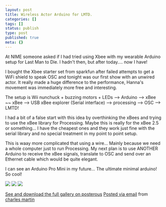 ```yaml
---
layout: post
title: Wireless Actor Arduino for LMTD.
categories: []
tags: []
status: publish
type: post
published: true
meta: {}
---
```


At NIME someone asked if I had tried using Xbee with my wearable Arduino setup for Last Man to Die. I hadn't then, but after today.... now I have!

I bought the Xbee starter set from sparkfun after failed attempts to get a WiFi shield to speak OSC and tonight was our first show with an unwired actor. It really made a huge difference to the performance, Hanna's movement was immediately more free and interesting. 

The setup is Wii nunchuck + buzzing motors + LEDs --> Arduino --> xBee ~~ xBee --> USB xBee explorer (Serial interface) --> processing --> OSC --> LMTD! 

I had a bit of a false start with this idea by overthinking the xBees and trying to use the xBee library for Processing. Maybe this is really for the xBee 2.5 or something... I have the cheapest ones and they work just fine with the serial library and no special treatment in my point to point setup. 

This is waay more complicated that using a wire... Mainly because we need a whole computer just to run Processing. My next plan is to use ANOTHER Arduino to receive the xBee signals, translate to OSC and send over an Ethernet cable which would be quite elegant. 

I can see an Arduino Pro Mini in my future... The ultimate minimal arduino! So cool!

[![](http://posterous.com/getfile/files.posterous.com/charlesmartin/T0IkZttk2RPE4BwBA1C0HIjl60dpxkLwB2jKH0FdLNGEUDUBZVFrJcthqgvk/photo_1.jpg.scaled.500.jpg)](http://posterous.com/getfile/files.posterous.com/charlesmartin/lnFEsiVds13avt1HNspVIOPZJOWf2oqmDd9joelObQufyxQOyPDqXsFNle2v/photo_1.jpg.scaled.1000.jpg) 
[![](http://posterous.com/getfile/files.posterous.com/charlesmartin/E9mcoWbKgSqJaK6viJ3DcvAwtmcfnd8isDZCusgNfQpcdZahj7yA7e8XxulY/photo_2.jpg.scaled.500.jpg)](http://posterous.com/getfile/files.posterous.com/charlesmartin/oPWitVnO3FDCsHdrVIDLFsLwy5v6rpMfCizqJpSBMe4Nbrdt0m7LjtAmvGdO/photo_2.jpg.scaled.1000.jpg) 
[![](http://posterous.com/getfile/files.posterous.com/charlesmartin/LYGNF9YtyTrlyHHc9S6Zz8LlMa6Mr0rJYIpyNGZU9Nq3bhBS4VaG3Gqi9Upd/photo_3.jpg.scaled.500.jpg)](http://posterous.com/getfile/files.posterous.com/charlesmartin/tpy161ydvL4CPoULe9ywhYhFxLCvuT39yb8FnKzkZcL0ny43bLcSgBaPQaXZ/photo_3.jpg.scaled.1000.jpg)

[See and download the full gallery on posterous](http://charlesmartin.posterous.com/wireless-actor-arduino-for-lmtd) 
[Posted via email](http://posterous.com)  from 
[charles martin](http://charlesmartin.posterous.com/wireless-actor-arduino-for-lmtd)
